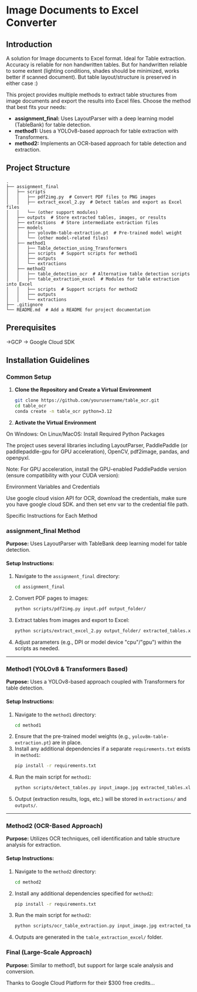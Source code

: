 # Image Documents to Excel Converter

## Introduction

A solution for Image documents to Excel format. Ideal for Table extraction. Accuracy is reliable for non handwritten tables. But for handwritten reliable to some extent (lighting conditions, shades should be minimized, works better if scanned document). But table layout/structure is preserved in either case :)

This project provides multiple methods to extract table structures from image documents and export the results into Excel files. Choose the method that best fits your needs:

- **assignment_final:** Uses LayoutParser with a deep learning model (TableBank) for table detection.
- **method1:** Uses a YOLOv8-based approach for table extraction with Transformers.
- **method2:** Implements an OCR-based approach for table detection and extraction.

## Project Structure
```
.  
├── assignment_final  
│   ├── scripts  
│   │   ├── pdf2img.py  # Convert PDF files to PNG images  
│   │   ├── extract_excel_2.py  # Detect tables and export as Excel files  
│   │   └── (other support modules)  
│   ├── outputs  # Store extracted tables, images, or results  
│   ├── extractions  # Store intermediate extraction files  
│   ├── models  
│   │   ├── yolov8m-table-extraction.pt  # Pre-trained model weight  
│   │   └── (other model-related files)  
│   ├── method1  
│   │   ├── Table_detection_using_Transformers  
│   │   ├── scripts  # Support scripts for method1  
│   │   ├── outputs  
│   │   └── extractions  
│   ├── method2  
│   │   ├── table_detection_ocr  # Alternative table detection scripts  
│   │   ├── table_extraction_excel  # Modules for table extraction into Excel  
│   │   ├── scripts  # Support scripts for method2  
│   │   ├── outputs  
│   │   └── extractions  
├── .gitignore  
└── README.md  # Add a README for project documentation  
```
## Prerequisites

->GCP
-> Google Cloud SDK

## Installation Guidelines

### Common Setup

1. **Clone the Repository and Create a Virtual Environment**

   ```bash
   git clone https://github.com/yourusername/table_ocr.git
   cd table_ocr
   conda create -n table_ocr python=3.12
   ```

2. **Activate the Virtual Environment**

On Windows:
On Linux/MacOS:
Install Required Python Packages

The project uses several libraries including LayoutParser, PaddlePaddle (or paddlepaddle-gpu for GPU acceleration), OpenCV, pdf2image, pandas, and openpyxl.

Note: For GPU acceleration, install the GPU-enabled PaddlePaddle version (ensure compatibility with your CUDA version):

Environment Variables and Credentials

Use google cloud vision API for OCR, download the credentials, make sure you have google cloud SDK. and then set env var to the credential file path. 

Specific Instructions for Each Method

### assignment\_final Method

**Purpose:** Uses LayoutParser with TableBank deep learning model for table detection.

#### Setup Instructions:

1. Navigate to the `assignment_final` directory:
   ```bash
   cd assignment_final
   ```
2. Convert PDF pages to images:
   ```bash
   python scripts/pdf2img.py input.pdf output_folder/
   ```
3. Extract tables from images and export to Excel:
   ```bash
   python scripts/extract_excel_2.py output_folder/ extracted_tables.xlsx
   ```
4. Adjust parameters (e.g., DPI or model device "cpu"/"gpu") within the scripts as needed.

---

### Method1 (YOLOv8 & Transformers Based)

**Purpose:** Uses a YOLOv8-based approach coupled with Transformers for table detection.

#### Setup Instructions:

1. Navigate to the `method1` directory:
   ```bash
   cd method1
   ```
2. Ensure that the pre-trained model weights (e.g., `yolov8m-table-extraction.pt`) are in place.
3. Install any additional dependencies if a separate `requirements.txt` exists in `method1`:
   ```bash
   pip install -r requirements.txt
   ```
4. Run the main script for `method1`:
   ```bash
   python scripts/detect_tables.py input_image.jpg extracted_tables.xlsx
   ```
5. Output (extraction results, logs, etc.) will be stored in `extractions/` and `outputs/`.

---

### Method2 (OCR-Based Approach)

**Purpose:** Utilizes OCR techniques, cell identification and table structure analysis for extraction.

#### Setup Instructions:

1. Navigate to the `method2` directory:
   ```bash
   cd method2
   ```
2. Install any additional dependencies specified for `method2`:
   ```bash
   pip install -r requirements.txt
   ```
3. Run the main script for `method2`:
   ```bash
   python scripts/ocr_table_extraction.py input_image.jpg extracted_tables.xlsx
   ```
4. Outputs are generated in the `table_extraction_excel/` folder.

### Final (Large-Scale Approach)

**Purpose:** Similar to method1, but support for large scale analysis and conversion.

Thanks to Google Cloud Platform for their $300 free credits...